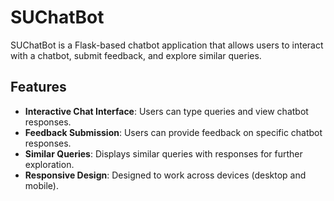 # SUChatBot  

SUChatBot is a Flask-based chatbot application that allows users to interact with a chatbot, submit feedback, and explore similar queries.  

## Features  
- **Interactive Chat Interface**: Users can type queries and view chatbot responses.  
- **Feedback Submission**: Users can provide feedback on specific chatbot responses.  
- **Similar Queries**: Displays similar queries with responses for further exploration.  
- **Responsive Design**: Designed to work across devices (desktop and mobile).  


